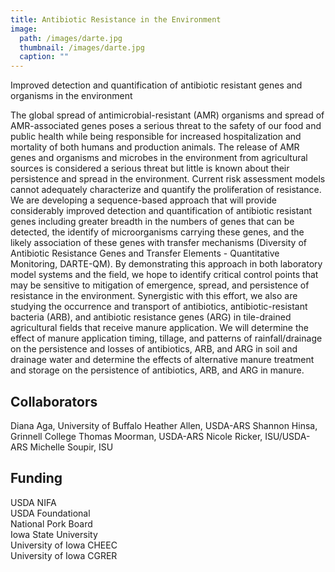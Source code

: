 ```yaml
---
title: Antibiotic Resistance in the Environment
image: 
  path: /images/darte.jpg
  thumbnail: /images/darte.jpg
  caption: ""
---
```


Improved detection and quantification of antibiotic resistant genes and organisms in the environment

The global spread of antimicrobial-resistant (AMR) organisms and spread of AMR-associated genes poses a serious threat to the safety of our food and public health while being responsible for increased hospitalization and mortality of both humans and production animals.  The release of AMR genes and organisms and microbes in the environment from agricultural sources is considered a serious threat but little is known about their persistence and spread in the environment.  Current risk assessment models cannot adequately characterize and quantify the proliferation of resistance.  We are developing a sequence-based approach that will provide considerably improved detection and quantification of antibiotic resistant genes including greater breadth in the numbers of genes that can be detected, the identify of microorganisms carrying these genes, and the likely association of these genes with transfer mechanisms (Diversity of Antibiotic Resistance Genes and Transfer Elements - Quantitative Monitoring, DARTE-QM).  By demonstrating this approach in both laboratory model systems and the field, we hope to identify critical control points that may be sensitive to mitigation of emergence, spread, and persistence of resistance in the environment.   Synergistic with this effort, we also are studying the occurrence and transport of antibiotics, antibiotic-resistant bacteria (ARB), and antibiotic resistance genes (ARG) in tile-drained agricultural fields that receive manure application.  We will determine the effect of manure application timing, tillage, and patterns of rainfall/drainage on the persistence and losses of antibiotics, ARB, and ARG in soil and drainage water and determine the effects of alternative manure treatment and storage on the persistence of antibiotics, ARB, and ARG in manure.

## Collaborators 
Diana Aga, University of Buffalo
Heather Allen, USDA-ARS
Shannon Hinsa, Grinnell College
Thomas Moorman, USDA-ARS
Nicole Ricker, ISU/USDA-ARS
Michelle Soupir, ISU

## Funding
USDA NIFA  
USDA Foundational  
National Pork Board  
Iowa State University  
University of Iowa CHEEC  
University of Iowa CGRER  

